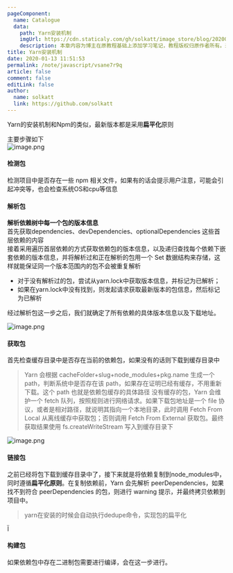 ```yaml
---
pageComponent:
  name: Catalogue
  data:
    path: Yarn安装机制
    imgUrl: https://cdn.staticaly.com/gh/solkatt/image_store/blog/20200112120340.png
    description: 本章内容为博主在原教程基础上添加学习笔记，教程版权归原作者所有。来源：<a href='https://wangdoc.com/javascript/' target='_blank'>JavaScript教程</a>
title: Yarn安装机制
date: 2020-01-13 11:51:53
permalink: /note/javascript/vsane7r9q
article: false
comment: false
editLink: false
author:
  name: solkatt
  link: https://github.com/solkatt
---
```



Yarn的安装机制和Npm的类似，最新版本都是采用**扁平化**原则

主要步骤如下<br />![image.png](https://cdn.nlark.com/yuque/0/2023/png/469781/1683799789820-d04216b1-57c2-4d91-8471-7a4a4876ca7f.png#averageHue=%23fafafa&clientId=u3381361c-1c73-4&from=paste&id=u569e9fab&originHeight=419&originWidth=1766&originalType=binary&ratio=2&rotation=0&showTitle=false&size=213037&status=done&style=none&taskId=u19991cbe-55b2-430a-b0c5-624f8305ac2&title=)
<a name="deSoS"></a>
#### 检测包
检测项目中是否存在一些 npm 相关文件，如果有的话会提示用户注意，可能会引起冲突等，也会检查系统OS和cpu等信息

<a name="PUkBy"></a>
#### 解析包
**解析依赖树中每一个包的版本信息**<br />首先获取dependencies、devDependencies、optionalDependencies 这些首层依赖的内容<br />接着采用遍历首层依赖的方式获取依赖包的版本信息，以及递归查找每个依赖下嵌套依赖的版本信息，并将解析过和正在解析的包用一个 Set 数据结构来存储，这样就能保证同一个版本范围内的包不会被重复解析

- 对于没有解析过的包，尝试从yarn.lock中获取版本信息，并标记为已解析；
- 如果在yarn.lock中没有找到，则发起请求获取最新版本的包信息，然后标记为已解析

经过解析包这一步之后，我们就确定了所有依赖的具体版本信息以及下载地址。

![image.png](https://cdn.nlark.com/yuque/0/2023/png/469781/1683800604913-8c8fbb93-bbbe-436d-865b-a4066ef3b99b.png#averageHue=%23f6f5f5&clientId=u3381361c-1c73-4&from=paste&id=u96c2933e&originHeight=287&originWidth=1240&originalType=binary&ratio=2&rotation=0&showTitle=false&size=94196&status=done&style=none&taskId=u2c72e0dc-f3d8-46fe-aa3b-2f67b049737&title=)



<a name="rwIEq"></a>
#### 获取包
首先检查缓存目录中是否存在当前的依赖包，如果没有的话则下载到缓存目录中
> Yarn 会根据 cacheFolder+slug+node_modules+pkg.name 生成一个 path，判断系统中是否存在该 path，如果存在证明已经有缓存，不用重新下载。这个 path 也就是依赖包缓存的具体路径
> 没有缓存的包，Yarn 会维护一个 fetch 队列，按照规则进行网络请求。如果下载包地址是一个 file 协议，或者是相对路径，就说明其指向一个本地目录，此时调用 Fetch From Local 从离线缓存中获取包；否则调用 Fetch From External 获取包。最终获取结果使用 fs.createWriteStream 写入到缓存目录下

![image.png](https://cdn.nlark.com/yuque/0/2023/png/469781/1683800915965-ec9043aa-cd7b-471b-9ce3-d44a8209a8fa.png#averageHue=%23f8f7f7&clientId=u3381361c-1c73-4&from=paste&id=u7c528c54&originHeight=251&originWidth=1240&originalType=binary&ratio=2&rotation=0&showTitle=false&size=86008&status=done&style=none&taskId=u64a2466d-1b41-4bf7-bc6a-371d64b3523&title=)

<a name="De1wp"></a>
#### 链接包
之前已经将包下载到缓存目录中了，接下来就是将依赖复制到node_modules中，同时遵循**扁平化原则**。在复制依赖前，Yarn 会先解析 peerDependencies，如果找不到符合 peerDependencies 的包，则进行 warning 提示，并最终拷贝依赖到项目中。
> yarn在安装的时候会自动执行dedupe命令，实现包的扁平化

Ï
<a name="ADYSO"></a>
#### 构建包
如果依赖包中存在二进制包需要进行编译，会在这一步进行。


